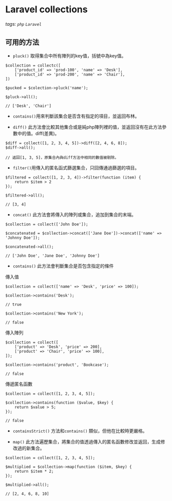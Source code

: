 # Laravel collections

###### tags: `php` `Laravel`

## 可用的方法

- `pluck()` 取得集合中所有陣列的key值，括號中為key值。

```php=
$collection = collectc([
    ['product_id' => 'prod-100', 'name' => 'Desk'],
    ['product_id' => 'prod-200', 'name' => 'Chair'],
])

$pucked = $colection->pluck('name');

$pluck->all();

// ['Desk', 'Chair']
```

- `contains()`用來判斷該集合是否含有指定的項目，並返回布林。

- `diff()` 此方法會比較其他集合或是純php陣列裡的值，並返回沒有在此方法參數中的值。diff(差異)。
```php=
$diff = collect([1, 2, 3, 4, 5])->diff([2, 4, 6, 8]);
$diff->all();

// 返回[1, 3, 5]，原集合內與diff方法中相同的數值被剔除。
```

- `filter()`用傳入的匿名函式篩選集合，只回傳通過篩選的項目。

```php=
$filtered = collect([1, 2, 3, 4])->filter(function (item) {
    return $item > 2
});

$filtered->all();

// [3, 4]
```

- `concat()` 此方法會將傳入的陣列或集合，追加到集合的末端。

```php=
$collection = collect(['John Doe']);

$concatenated = $collection->concat(['Jane Doe'])->concat(['name' => 'Johnny Doe']);

$concatenated->all();

// ['John Doe', 'Jane Doe', 'Johnny Doe']
```

- `contains()` 此方法會判斷集合是否包含指定的條件

傳入值

```php=
$collection = collect(['name' => 'Desk', 'price' => 100]);

$collection->contains('Desk');

// true

$collection->contains('New York');

// false
```

傳入陣列

```php=
$collection = collect([
    ['product' => 'Desk', 'price' => 200],
    ['product' => 'Chair', 'price' => 100],
]);

$collection->contains('product', 'Bookcase');

// false
```

傳遞匿名函數

```php=
$collection = collect([1, 2, 3, 4, 5]);

$collection->contains(function ($value, $key) {
    return $value > 5;
});

// false
```

- `containsStrict()` 方法和`contains()` 類似，但他在比較時更嚴格。

- `map()` 此方法遍歷集合，將集合的值透過傳入的匿名函數修改並返回，生成修改過的新集合。

```php=
$collection = collect([1, 2, 3, 4, 5]);

$multiplied = $collection->map(function ($item, $key) {
    return $item * 2;
});

$multiplied->all();

// [2, 4, 6, 8, 10]
```